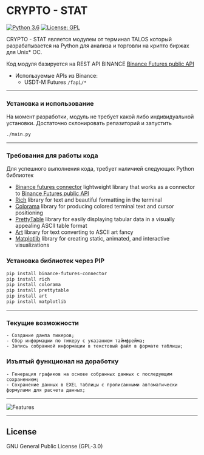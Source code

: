 # CRYPTO - STAT

[![Python 3.6](https://img.shields.io/badge/python-3.8+-blue.svg)](https://www.python.org/downloads/release/python-380//)
[![License: GPL](https://img.shields.io/badge/License-GPL-yellow.svg)](https://opensource.org/licenses/GPL-3.0)

<!---![Logo](https://github.com/straniks/Talos_Ver_0.1/blob/main/images/talos.png)-->


CRYPTO - STAT является модулем от терминал TALOS который разрабатывается на Python для анализа и торговли на крипто биржах для Unix* ОС.

Код модуля базируется на REST API BINANCE [Binance Futures public API](https://binance-docs.github.io/apidocs/futures/en/)

- Используемые APIs из Binance:
	- USDT-M Futures `/fapi/*`

---

### Установка и использование

На момент разработки, модуль не требует какой либо индивидуальной установки. Достаточно склонировать репазиторий и запустить 
```bash
./main.py
```

---

### Требования для работы кода

Для успешного выполнения кода, требует наличией следующих Python библиотек

- [Binance futures connector](https://github.com/binance/binance-futures-connector-python) lightweight library that works as a connector to [Binance Futures public API](https://binance-docs.github.io/apidocs/futures/en/)
- [Rich](https://github.com/Textualize/rich) library for text and beautiful formatting in the terminal
- [Colorama](https://github.com/tartley/colorama) library for producing colored terminal text and cursor positioning
- [PrettyTable](https://github.com/jazzband/prettytable) library for easily displaying tabular data in a visually appealing ASCII table format
- [Art](https://github.com/sepandhaghighi/art) library for text converting to ASCII art fancy
- [Matplotlib](https://github.com/matplotlib/matplotlib) library for creating static, animated, and interactive visualizations

### Установка библиотек через PIP

```bash
pip install binance-futures-connector
pip install rich
pip install colorama
pip install prettytable
pip install art
pip install matplotlib
```
---

### Текущие возможности
	- Создание дампа тикеров;
	- Сбор информации по тикеру с указанием таймфрейма;
	- Запись собранной информации в текстовый файл в формате таблицы;
	
### Изъятый функционал на доработку
	- Генерация графиков на основе собранных данных с последующим сохранением;
	- Сохранение данных в EXEL таблицы с прописанными автоматически формулами для расчета данных;
---

![Features](https://github.com/straniks/Talos_Ver_0.1/blob/main/images/main.svg)

---

## License
GNU General Public License (GPL-3.0)
